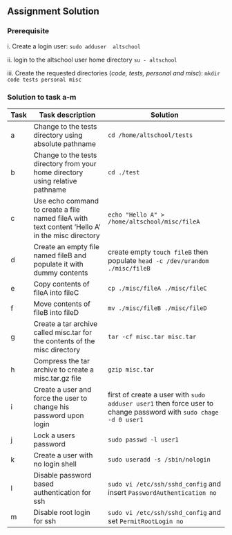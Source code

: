 ## Assignment Solution

### Prerequisite

i. Create a login user: `sudo adduser  altschool`

ii. login to the altschool user home directory `su - altschool`

iii. Create the requested directories (_code, tests, personal and misc_): `mkdir code tests personal misc`

### Solution to task a-m

| Task  | Task description | Solution |
|-------|------------------|------------|
|a      | Change to the tests directory using absolute pathname | `cd /home/altschool/tests` |
|b      | Change to the tests directory from your home directory using relative pathname | `cd ./test` |
|c      | Use echo command to create a file named fileA with text content ‘Hello A’ in the misc directory | `echo "Hello A" > /home/altschool/misc/fileA`   |
|d      | Create an empty file named fileB and populate it with dummy contents |create empty `touch fileB` then populate `head -c /dev/urandom ./misc/fileB` |
|e      | Copy contents of fileA into fileC               | `cp ./misc/fileA ./misc/fileC` |
|f      | Move contents of fileB into fileD | `mv ./misc/fileB ./misc/fileD`  |
|g      | Create a tar archive called misc.tar for the contents of the misc directory | `tar -cf misc.tar misc.tar` |
|h      | Compress the tar archive to create a misc.tar.gz file | `gzip misc.tar` |
|i      | Create a user and force the user to change his password upon login | first of create a user with `sudo adduser user1` then force user to change password with `sudo chage -d 0 user1` |
|j      | Lock a users password | `sudo passwd -l user1` |
|k      | Create a user with no login shell | `sudo useradd -s /sbin/nologin` |
|l      | Disable password based authentication for ssh | `sudo vi /etc/ssh/sshd_config` and  insert `PasswordAuthentication no` |
|m      | Disable root login for ssh | `sudo vi /etc/ssh/sshd_config` and set `PermitRootLogin no`   |
